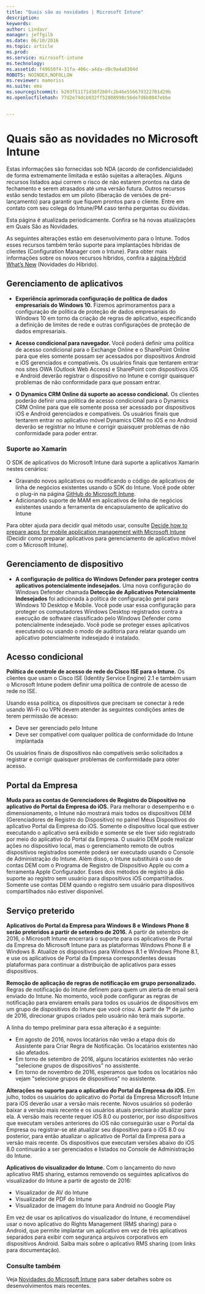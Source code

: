 ```yaml
---
title: "Quais são as novidades | Microsoft Intune"
description: 
keywords: 
author: Lindavr
manager: jeffgilb
ms.date: 06/10/2016
ms.topic: article
ms.prod: 
ms.service: microsoft-intune
ms.technology: 
ms.assetid: f49650f4-31fa-406c-a4da-d8c9a4a8384d
ROBOTS: NOINDEX,NOFOLLOW
ms.reviewer: mamoriss
ms.suite: ems
ms.sourcegitcommit: b203f51171d38f2b0fc2b46e556679322701d29b
ms.openlocfilehash: 77d2e74dcb032ff52808998c56de7d6b8847ebbe


---
```


# Quais são as novidades no Microsoft Intune
Estas informações são fornecidas sob NDA (acordo de confidencialidade) de forma extremamente limitada e estão sujeitas a alterações. Alguns recursos listados aqui correm o risco de não estarem prontos na data de fechamento e serem atrasados até uma versão futura. Outros recursos estão sendo testados em um piloto (liberação de versões de pré-lançamento) para garantir que fiquem prontos para o cliente. Entre em contato com seu colega do Intune/PM caso tenha perguntas ou dúvidas.

Esta página é atualizada periodicamente. Confira se há novas atualizações em Quais São as Novidades.

As seguintes alterações estão em desenvolvimento para o Intune. Todos esses recursos também terão suporte para implantações híbridas de clientes (Configuration Manager com o Intune). Para obter mais informações sobre os novos recursos híbridos, confira a [página Hybrid What’s New](https://technet.microsoft.com/en-US/library/mt718155(TechNet.10).aspx) (Novidades do Híbrido).


## Gerenciamento de aplicativos
- **Experiência aprimorada configuração de política de dados empresariais do Windows 10.** Fizemos aprimoramentos para a configuração de política de proteção de dados empresariais do Windows 10 em torno da criação de regras de aplicativo, especificando a definição de limites de rede e outras configurações de proteção de dados empresariais.
<!---TFS 1303011--->

- **Acesso condicional para navegador.** Você poderá definir uma política de acesso condicional para o Exchange Online e o SharePoint Online para que eles somente possam ser acessados por dispositivos Android e iOS gerenciados e compatíveis. Os usuários finais que tentarem entrar nos sites OWA (Outlook Web Access) e SharePoint com dispositivos iOS e Android deverão registrar o dispositivo no Intune e corrigir quaisquer problemas de não conformidade para que possam entrar.
<!---TFS 1175844--->

- **O Dynamics CRM Online dá suporte ao acesso condicional.** Os clientes poderão definir uma política de acesso condicional para o Dynamics CRM Online para que ele somente possa ser acessado por dispositivos iOS e Android gerenciados e compatíveis. Os usuários finais que tentarem entrar no aplicativo móvel Dynamics CRM no iOS e no Android deverão se registrar no Intune e corrigir quaisquer problemas de não conformidade para poder entrar.
<!---TFS1295358--->

### Suporte ao Xamarin
O SDK de aplicativos do Microsoft Intune dará suporte a aplicativos Xamarin nestes cenários:

- Gravando novos aplicativos ou modificando o código de aplicativos de linha de negócios existentes usando o SDK do Intune. Você pode obter o plug-in na página [GitHub do Microsoft Intune](https://github.com/msintuneappsdk).
- Adicionando suporte de MAM em aplicativos de linha de negócios existentes usando a ferramenta de encapsulamento de aplicativo do Intune

Para obter ajuda para decidir qual método usar, consulte [Decide how to prepare apps for mobile application management with Microsoft Intune](https://docs.microsoft.com/en-us/intune/deploy-use/decide-how-to-prepare-apps-for-mobile-application-management-with-microsoft-intune) (Decidir como preparar aplicativos para gerenciamento de aplicativo móvel com o Microsoft Intune).
<!--- TFS 1061478 & TFS 1152340--->

## Gerenciamento de dispositivo
- **A configuração de política do Windows Defender para proteger contra aplicativos potencialmente indesejados.** Uma nova configuração do Windows Defender chamada **Detecção de Aplicativos Potencialmente Indesejados** foi adicionada à política de configuração geral para Windows 10 Desktop e Mobile. Você pode usar essa configuração para proteger os computadores Windows Desktop registrados contra a execução de software classificado pelo Windows Defender como potencialmente indesejado. Você pode se proteger esses aplicativos executando ou usando o modo de auditoria para relatar quando um aplicativo potencialmente indesejado é instalado.
<!---TFS 1244478--->

## Acesso condicional
**Política de controle de acesso de rede do Cisco ISE para o Intune.**  Os clientes que usam o Cisco ISE (Identity Service Engine) 2.1 e também usam o Microsoft Intune podem definir uma política de controle de acesso de rede no ISE.

Usando essa política, os dispositivos que precisam se conectar à rede usando Wi-Fi ou VPN devem atender às seguintes condições antes de terem permissão de acesso:

* Deve ser gerenciado pelo Intune
* Deve ser compatível com qualquer política de conformidade do Intune implantada

Os usuários finais de dispositivos não compatíveis serão solicitados a registrar e corrigir quaisquer problemas de conformidade para obter acesso.
<!---TFS 1299144--->

## Portal da Empresa
**Muda para as contas de Gerenciadores de Registro do Dispositivo no aplicativo do Portal da Empresa do iOS.** Para melhorar o desempenho e o dimensionamento, o Intune não mostrará mais todos os dispositivos DEM (Gerenciadores de Registro do Dispositivo) no painel Meus Dispositivos do aplicativo Portal da Empresa do iOS. Somente o dispositivo local que estiver executando o aplicativo será exibido e somente se ele tiver sido registrado por meio do aplicativo do Portal da Empresa. O usuário DEM pode realizar ações no dispositivo local, mas o gerenciamento remoto de outros dispositivos registrados somente poderá ser executado usando o Console de Administração do Intune.  Além disso, o Intune substituirá o uso de contas DEM com o Programa de Registro de Dispositivo Apple ou com a ferramenta Apple Configurador. Esses dois métodos de registro já dão suporte ao registro sem usuário para dispositivos iOS compartilhados. Somente use contas DEM quando o registro sem usuário para dispositivos compartilhados não estiver disponível.
<!---TFS 1233681--->

## Serviço preterido
**Aplicativos do Portal da Empresa para Windows 8 e Windows Phone 8 serão preteridos a partir de setembro de 2016.** A partir de setembro de 2016, o Microsoft Intune encerrará o suporte para os aplicativos de Portal da Empresa do Microsoft Intune para as plataformas Windows Phone 8 e Windows 8. Atualize os dispositivos para Windows 8.1 e Windows Phone 8.1, e use os aplicativos de Portal da Empresa correspondentes dessas plataformas para continuar a distribuição de aplicativos para esses dispositivos.
<!---TFS 1255391--->

**Remoção de aplicação de regras de notificação em grupo personalizado.**
Regras de notificação do Intune definem para quem um alerta de email será enviado do Intune. No momento, você pode configurar as regras de notificação para enviarem emails para todos os usuários de dispositivos em um grupo de dispositivos do Intune que você criou. A partir de 1º de junho de 2016, direcionar grupos criados pelo usuário não terá mais suporte.

A linha do tempo preliminar para essa alteração é a seguinte:
- Em agosto de 2016, novos locatários não verão a etapa dois do Assistente para Criar Regra de Notificação. Os locatários existentes não são afetados.
- Em torno de setembro de 2016, alguns locatários existentes não verão "selecione grupos de dispositivos" no assistente.
- Em torno de novembro de 2016, esperamos que todos os locatários não vejam "selecione grupos de dispositivos" no assistente.
<!---   TFS 1278864--->

**Alterações no suporte para o aplicativo do Portal da Empresa do iOS.**
Em julho, todos os usuários do aplicativo do Portal da Empresa Microsoft Intune para iOS deverão usar a versão mais recente. Novos usuários só poderão baixar a versão mais recente e os usuários atuais precisarão atualizar para ela. A versão mais recente requer iOS 8.0 ou posterior, por isso dispositivos que executam versões anteriores do iOS não conseguirão usar o Portal da Empresa ou registrar-se até atualizar seu dispositivo para o iOS 8.0 ou posterior, para então atualizar o aplicativo de Portal da Empresa para a versão mais recente. Os dispositivos que executam versões abaixo do iOS 8.0 continuarão a ser gerenciados e listados no Console de Administração do Intune.  

**Aplicativos do visualizador do Intune.** Com o lançamento do novo aplicativo RMS sharing, estamos removendo os seguintes aplicativos do visualizador do Intune a partir de agosto de 2016:
- Visualizador de AV do Intune
- Visualizador de PDF do Intune
- Visualizador de imagem do Intune para Android no Google Play

Em vez de usar os aplicativos do visualizador do Intune, é recomendável usar o novo aplicativo do Rights Management (RMS sharing) para o Android, que permite implantar um aplicativo em vez de três aplicativos separados para exibir com segurança arquivos corporativos em dispositivos Android. Saiba mais sobre o aplicativo RMS sharing (com links para documentação).


### Consulte também
Veja [Novidades do Microsoft Intune](whats-new-in-microsoft-intune.md) para saber detalhes sobre os desenvolvimentos mais recentes.



<!--HONumber=Jun16_HO3-->


